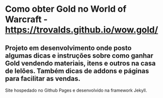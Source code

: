 # Como obter Gold no World of Warcraft - https://trovalds.github.io/wow.gold/

## Projeto em desenvolvimento onde posto algumas dicas e instruções sobre como ganhar Gold vendendo materiais, itens e outros na casa de lelões. Também dicas de addons e páginas para facilitar as vendas.

Site hospedado no Github Pages e desenvolvido na framework Jekyll.